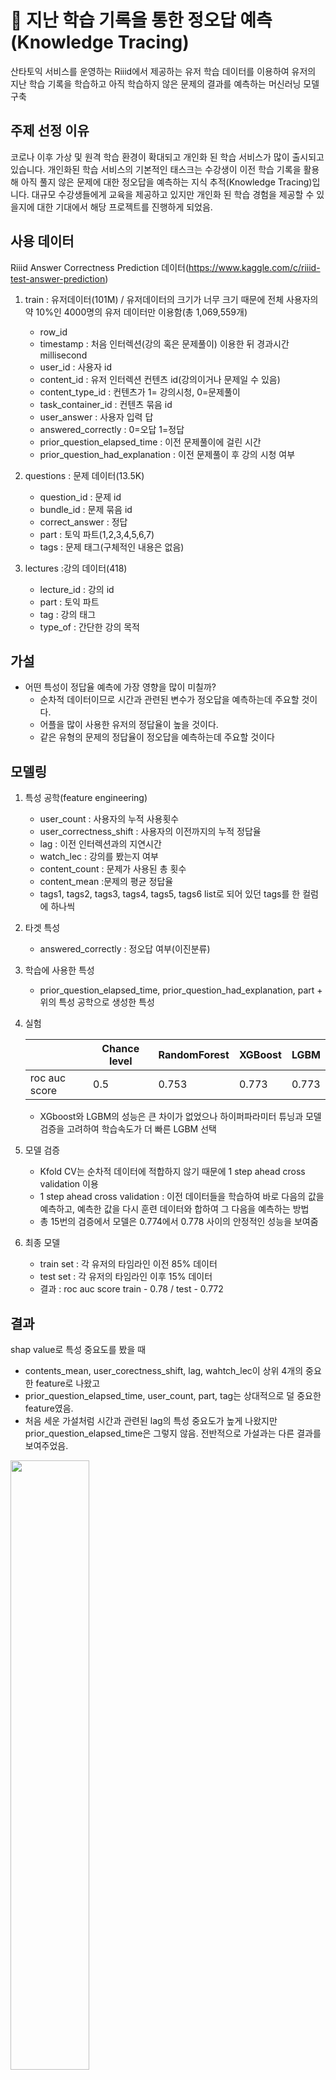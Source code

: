 # :memo: 지난 학습 기록을 통한 정오답 예측 (Knowledge Tracing)

산타토익 서비스를 운영하는 Riiid에서 제공하는 유저 학습 데이터를 이용하여 유저의 지난 학습 기록을 학습하고 아직 학습하지 않은 문제의 결과를 예측하는 머신러닝 모델 구축  

## 주제 선정 이유

코로나 이후 가상 및 원격 학습 환경이 확대되고 개인화 된 학습 서비스가 많이 출시되고 있습니다. 개인화된 학습 서비스의 기본적인 태스크는 수강생이 이전 학습 기록을 활용해 아직 풀지 않은 문제에 대한 정오답을 예측하는 지식 추적(Knowledge Tracing)입니다. 대규모 수강생들에게 교육을 제공하고 있지만 개인화 된 학습 경험을 제공할 수 있을지에 대한 기대에서 해당 프로젝트를 진행하게 되었음.

## 사용 데이터
Riiid Answer Correctness Prediction 데이터(https://www.kaggle.com/c/riiid-test-answer-prediction)
1. train : 유저데이터(101M) / 유저데이터의 크기가 너무 크기 때문에 전체 사용자의 약 10%인 4000명의 유저 데이터만 이용함(총 1,069,559개)
    - row_id 
    - timestamp : 처음 인터렉션(강의 혹은 문제풀이) 이용한 뒤 경과시간 millisecond
    - user_id : 사용자 id
    - content_id : 유저 인터렉션 컨텐츠 id(강의이거나 문제일 수 있음)
    - content_type_id : 컨텐츠가 1= 강의시청, 0=문제풀이
    - task_container_id : 컨텐츠 묶음 id
    - user_answer : 사용자 입력 답
    - answered_correctly : 0=오답 1=정답
    - prior_question_elapsed_time : 이전 문제풀이에 걸린 시간
    - prior_question_had_explanation : 이전 문제풀이 후 강의 시청 여부

2. questions : 문제 데이터(13.5K)
    - question_id : 문제 id
    - bundle_id : 문제 묶음 id
    - correct_answer : 정답
    - part : 토익 파트(1,2,3,4,5,6,7)
    - tags : 문제 태그(구체적인 내용은 없음)
 
3. lectures :강의 데이터(418)
    - lecture_id : 강의 id
    - part : 토익 파트
    - tag : 강의 태그 
    - type_of : 간단한 강의 목적


## 가설
* 어떤 특성이 정답율 예측에 가장 영향을 많이 미칠까?
  - 순차적 데이터이므로 시간과 관련된 변수가 정오답을 예측하는데 주요할 것이다.
  - 어플을 많이 사용한 유저의 정답율이 높을 것이다. 
  - 같은 유형의 문제의 정답율이 정오답을 예측하는데 주요할 것이다

## 모델링
1. 특성 공학(feature engineering)
    - user_count : 사용자의 누적 사용횟수
    - user_correctness_shift :	사용자의 이전까지의 누적 정답율
    - lag	: 이전 인터렉션과의 지연시간
    - watch_lec	: 강의를 봤는지 여부
    - content_count	: 문제가 사용된 총 횟수
    - content_mean :문제의 평균 정답율
    - tags1, tags2, tags3, tags4, tags5, tags6	list로 되어 있던 tags를 한 컬럼에 하나씩

2. 타겟 특성
    - answered_correctly : 정오답 여부(이진분류)

3. 학습에 사용한 특성
    - prior_question_elapsed_time, prior_question_had_explanation, part + 위의 특성 공학으로 생성한 특성

4. 실험  

    | |Chance level|RandomForest|XGBoost|LGBM|
    |--|--|--|--|--|
    |roc auc score|0.5|0.753|0.773|0.773|	

      * XGboost와 LGBM의 성능은 큰 차이가 없었으나 하이퍼파라미터 튜닝과 모델 검증을 고려하여 학습속도가 더 빠른 LGBM 선택

5. 모델 검증
    - Kfold CV는 순차적 데이터에 적합하지 않기 때문에 1 step ahead cross validation 이용
    - 1 step ahead cross validation : 이전 데이터들을 학습하여 바로 다음의 값을 예측하고, 예측한 값을 다시 훈련 데이터와 합하여 그 다음을 예측하는 방법
    - 총 15번의 검증에서 모델은 0.774에서 0.778 사이의 안정적인 성능을 보여줌

6. 최종 모델
    - train set : 각 유저의 타임라인 이전 85% 데이터
    - test set : 각 유저의 타임라인 이후 15% 데이터
    - 결과 : roc auc score train - 0.78 / test - 0.772

## 결과
shap value로 특성 중요도를 봤을 때  

  * contents_mean, user_corectness_shift, lag, wahtch_lec이 상위 4개의 중요한 feature로 나왔고  
  * prior_question_elapsed_time, user_count, part, tag는 상대적으로 덜 중요한 feature였음.  
  * 처음 세운 가설처럼 시간과 관련된 lag의 특성 중요도가 높게 나왔지만 prior_question_elapsed_time은 그렇지 않음. 전반적으로 가설과는 다른 결과를 보여주었음.  
    
    
<img src = "https://user-images.githubusercontent.com/75404758/134125848-f64864f3-ed5f-48da-9977-ecde90125e2b.png" width="50%" height="50%"/>

## 한계 및 발전 방향
1. lag의 중요도가 상대적으로 높게 나왔지만 데이터의 분산이 매우 큰 feature이다. 전처리를 더 했어야 정확한 영향력을 볼 수 있었을 것 같다.

2. 현재 모델에서는 part와 tag의 특성중요도가 낮게 나왔지만 경험적으로 생각해보면 문제 유형은 정오답에 영향을 미칠 것 같다.
해당 feature의 영향력을 더 반영할 수 있는 모델이 필요할 것 같다.

3. 순차적 데이터이기 때문에 딥러닝을 적용해 볼 계획이었는데 시간 상 진행하지 못했다. 향후에 딥러닝을 적용해 모델을 더 발전시킬 수 있을 것이라고 기대한다.






